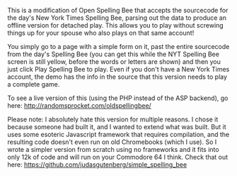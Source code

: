 This is a modification of Open Spelling Bee that accepts the sourcecode for the day's New York Times Spelling Bee, parsing out the data to produce an offline version for detached play. 
This allows you to play without screwing things up for your spouse who also plays on that same account!

You simply go to a page with a simple form on it, past the entire sourcecode from the day's Spelling Bee (you can get this while the NYT Spelling Bee screen is still yellow, before the words or letters are shown)
and then you just click Play Spelling Bee to play. Even if you don't have a New York Times account, the demo has the info in the source that this version needs to play a complete game.

To see a live version of this (using the PHP instead of the ASP backend), go here:
http://randomsprocket.com/oldspellingbee/

Please note: I absolutely hate this version for multiple reasons.  I chose it because someone had built it, and I wanted to extend what was built.  But it uses some esoteric Javascript framework that requires compilation, and the resulting code doesn't even run on old Chromebooks (which I use).  So I wrote a simpler version from scratch using no frameworks and it fits into only 12k of code and will run on your Commodore 64 I think.  Check that out here:  https://github.com/judasgutenberg/simple_spelling_bee

